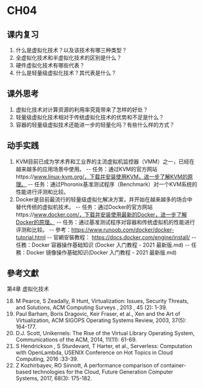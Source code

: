 # CH04

## 课内复习
1.	什么是虚拟化技术？以及该技术有哪三种类型？
2.	全虚拟化技术和半虚拟化技术的区别是什么？
3.	硬件虚拟化技术有哪些代表？
4.	什么是轻量级虚拟化技术？其代表是什么？

## 课外思考
1.	虚拟化技术对计算资源的利用率究竟带来了怎样的好处？
2.	轻量级虚拟化技术相对于传统虚拟化技术的优势和不足是什么？
3.	容器的轻量级虚拟技术还能进一步的轻量化吗？有些什么样的方式？

## 动手实践
1.	KVM目前已成为学术界和工业界的主流虚拟机监控器（VMM）之一，已经在越来越多的应用场景中使用。
-- 任务：通过KVM的官方网站https://www.linux-kvm.org/，下载并安装使用KVM，进一步了解KVM的原理。
-- 任务：通过Phoronix基准测试程序（Benchmark）对一个KVM系统的性能进行评测和比较。
2.	Docker是目前最流行的轻量级虚拟化解决方案，并开始在越来越多的场合中替代传统的虚拟机技术。
-- 任务：通过Docker的官方网站https://www.docker.com/，下载并安装使用最新的Docker，进一步了解Docker的原理。
-- 任务：通过基准测试程序对容器和传统虚拟机的性能进行评测和比较。
-- 參考：https://www.runoob.com/docker/docker-tutorial.html 
-- 官網安裝教程： https://docs.docker.com/engine/install/
-- 任務：Docker 容器操作基础知识 (Docker 入门教程 - 2021 最新版.md)
-- 任務：Docker 镜像操作基础知识(Docker 入门教程 - 2021 最新版.md)


## 參考文獻
第4章 虚拟化技术

18.	M Pearce, S Zeadally, R Hunt, Virtualization: Issues, Security Threats, and Solutions, ACM Computing Surveys , 2013 , 45 (2): 1-39.
19.	Paul Barham, Boris Dragovic, Keir Fraser, et al., Xen and the Art of Virtualization, ACM SIGOPS Operating Systems Review, 2003, 37(5): 164-177.
20.	D.J. Scott, Unikernels: The Rise of the Virtual Library Operating System, Communications of the ACM, 2014, 11(11): 61-69.
21.	S Hendrickson , S Sturdevant, T Harter, et al., Serverless: Computation with OpenLambda, USENIX Conference on Hot Topics in Cloud Computing, 2016 :33-39.
22.	Z Kozhirbayev, RO Sinnott, A performance comparison of container-based technologies for the Cloud, Future Generation Computer Systems, 2017, 68(3): 175-182.

